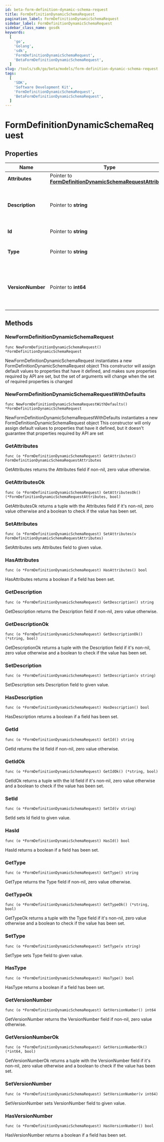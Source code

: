 ```yaml
---
id: beta-form-definition-dynamic-schema-request
title: FormDefinitionDynamicSchemaRequest
pagination_label: FormDefinitionDynamicSchemaRequest
sidebar_label: FormDefinitionDynamicSchemaRequest
sidebar_class_name: gosdk
keywords:
  [
    'go',
    'Golang',
    'sdk',
    'FormDefinitionDynamicSchemaRequest',
    'BetaFormDefinitionDynamicSchemaRequest',
  ]
slug: /tools/sdk/go/beta/models/form-definition-dynamic-schema-request
tags:
  [
    'SDK',
    'Software Development Kit',
    'FormDefinitionDynamicSchemaRequest',
    'BetaFormDefinitionDynamicSchemaRequest',
  ]
---
```


# FormDefinitionDynamicSchemaRequest

## Properties

| Name | Type | Description | Notes |
| --- | --- | --- | --- |
| **Attributes** | Pointer to [**FormDefinitionDynamicSchemaRequestAttributes**](form-definition-dynamic-schema-request-attributes) |  | [optional] |
| **Description** | Pointer to **string** | Description is the form definition dynamic schema description text | [optional] |
| **Id** | Pointer to **string** | ID is a unique identifier | [optional] |
| **Type** | Pointer to **string** | Type is the form definition dynamic schema type | [optional] |
| **VersionNumber** | Pointer to **int64** | VersionNumber is the form definition dynamic schema version number | [optional] |

## Methods

### NewFormDefinitionDynamicSchemaRequest

`func NewFormDefinitionDynamicSchemaRequest() *FormDefinitionDynamicSchemaRequest`

NewFormDefinitionDynamicSchemaRequest instantiates a new FormDefinitionDynamicSchemaRequest object This constructor will assign default values to properties that have it defined, and makes sure properties required by API are set, but the set of arguments will change when the set of required properties is changed

### NewFormDefinitionDynamicSchemaRequestWithDefaults

`func NewFormDefinitionDynamicSchemaRequestWithDefaults() *FormDefinitionDynamicSchemaRequest`

NewFormDefinitionDynamicSchemaRequestWithDefaults instantiates a new FormDefinitionDynamicSchemaRequest object This constructor will only assign default values to properties that have it defined, but it doesn't guarantee that properties required by API are set

### GetAttributes

`func (o *FormDefinitionDynamicSchemaRequest) GetAttributes() FormDefinitionDynamicSchemaRequestAttributes`

GetAttributes returns the Attributes field if non-nil, zero value otherwise.

### GetAttributesOk

`func (o *FormDefinitionDynamicSchemaRequest) GetAttributesOk() (*FormDefinitionDynamicSchemaRequestAttributes, bool)`

GetAttributesOk returns a tuple with the Attributes field if it's non-nil, zero value otherwise and a boolean to check if the value has been set.

### SetAttributes

`func (o *FormDefinitionDynamicSchemaRequest) SetAttributes(v FormDefinitionDynamicSchemaRequestAttributes)`

SetAttributes sets Attributes field to given value.

### HasAttributes

`func (o *FormDefinitionDynamicSchemaRequest) HasAttributes() bool`

HasAttributes returns a boolean if a field has been set.

### GetDescription

`func (o *FormDefinitionDynamicSchemaRequest) GetDescription() string`

GetDescription returns the Description field if non-nil, zero value otherwise.

### GetDescriptionOk

`func (o *FormDefinitionDynamicSchemaRequest) GetDescriptionOk() (*string, bool)`

GetDescriptionOk returns a tuple with the Description field if it's non-nil, zero value otherwise and a boolean to check if the value has been set.

### SetDescription

`func (o *FormDefinitionDynamicSchemaRequest) SetDescription(v string)`

SetDescription sets Description field to given value.

### HasDescription

`func (o *FormDefinitionDynamicSchemaRequest) HasDescription() bool`

HasDescription returns a boolean if a field has been set.

### GetId

`func (o *FormDefinitionDynamicSchemaRequest) GetId() string`

GetId returns the Id field if non-nil, zero value otherwise.

### GetIdOk

`func (o *FormDefinitionDynamicSchemaRequest) GetIdOk() (*string, bool)`

GetIdOk returns a tuple with the Id field if it's non-nil, zero value otherwise and a boolean to check if the value has been set.

### SetId

`func (o *FormDefinitionDynamicSchemaRequest) SetId(v string)`

SetId sets Id field to given value.

### HasId

`func (o *FormDefinitionDynamicSchemaRequest) HasId() bool`

HasId returns a boolean if a field has been set.

### GetType

`func (o *FormDefinitionDynamicSchemaRequest) GetType() string`

GetType returns the Type field if non-nil, zero value otherwise.

### GetTypeOk

`func (o *FormDefinitionDynamicSchemaRequest) GetTypeOk() (*string, bool)`

GetTypeOk returns a tuple with the Type field if it's non-nil, zero value otherwise and a boolean to check if the value has been set.

### SetType

`func (o *FormDefinitionDynamicSchemaRequest) SetType(v string)`

SetType sets Type field to given value.

### HasType

`func (o *FormDefinitionDynamicSchemaRequest) HasType() bool`

HasType returns a boolean if a field has been set.

### GetVersionNumber

`func (o *FormDefinitionDynamicSchemaRequest) GetVersionNumber() int64`

GetVersionNumber returns the VersionNumber field if non-nil, zero value otherwise.

### GetVersionNumberOk

`func (o *FormDefinitionDynamicSchemaRequest) GetVersionNumberOk() (*int64, bool)`

GetVersionNumberOk returns a tuple with the VersionNumber field if it's non-nil, zero value otherwise and a boolean to check if the value has been set.

### SetVersionNumber

`func (o *FormDefinitionDynamicSchemaRequest) SetVersionNumber(v int64)`

SetVersionNumber sets VersionNumber field to given value.

### HasVersionNumber

`func (o *FormDefinitionDynamicSchemaRequest) HasVersionNumber() bool`

HasVersionNumber returns a boolean if a field has been set.
